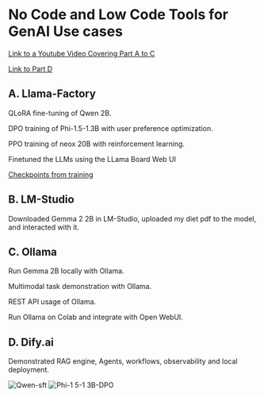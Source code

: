 # No Code and Low Code Tools for GenAI Use cases


<a href=https://youtu.be/q1QowxFal34> Link to a Youtube Video Covering Part A to C </a>

<a href=https://youtu.be/6y_l3tjZX3c> Link to Part D </a>


## A. Llama-Factory
   
QLoRA fine-tuning of Qwen 2B.

DPO training of Phi-1.5-1.3B with user preference optimization.

PPO training of neox 20B with reinforcement learning.

Finetuned the LLMs using the LLama Board Web UI 

<a href='https://drive.google.com/drive/folders/1nZuBe-orLOyXNhsxZQANphU57I5r8Cd_?usp=drive_link'> Checkpoints from training </a> 

## B. LM-Studio

Downloaded Gemma 2 2B in LM-Studio, uploaded my diet pdf to the model, and interacted with it. 

## C. Ollama
   
Run Gemma 2B locally with Ollama.

Multimodal task demonstration with Ollama.

REST API usage of Ollama.

Run Ollama on Colab and integrate with Open WebUI.

## D. Dify.ai
   
Demonstrated RAG engine, Agents, workflows, observability and local deployment.

![Qwen-sft](https://github.com/user-attachments/assets/0316eee9-1ba5-4f86-9357-434f6a2d02c7)
![Phi-1 5-1 3B-DPO](https://github.com/user-attachments/assets/e3314e88-a9ad-4075-bc0b-f85fd339c699)
